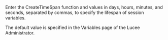 Enter the CreateTimeSpan function and values in days, hours, minutes, and seconds, separated by commas, to specify the lifespan of session variables.

The default value is specified in the Variables page of the Lucee Administrator.